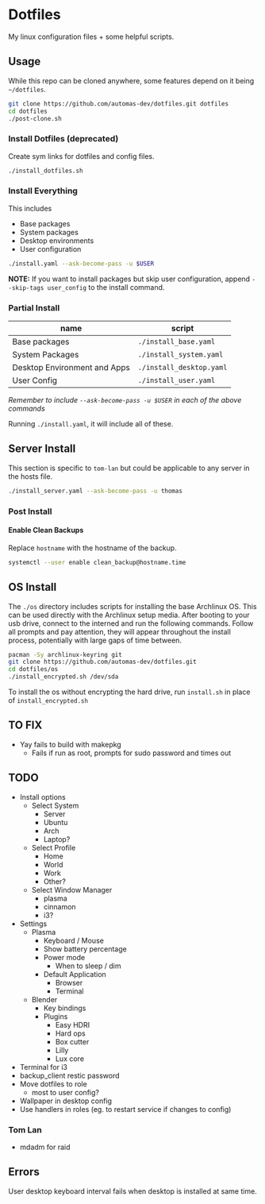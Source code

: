 # Dotfiles

My linux configuration files + some helpful scripts.

## Usage

While this repo can be cloned anywhere, some features depend on it being
`~/dotfiles`.

```sh
git clone https://github.com/automas-dev/dotfiles.git dotfiles
cd dotfiles
./post-clone.sh
```

### Install Dotfiles (deprecated)

Create sym links for dotfiles and config files.

```sh
./install_dotfiles.sh
```

### Install Everything

This includes

- Base packages
- System packages
- Desktop environments
- User configuration

```sh
./install.yaml --ask-become-pass -u $USER
```

**NOTE:** If you want to install packages but skip user configuration, append
`--skip-tags user_config` to the install command.

### Partial Install

 | name                         | script                   |
 | ---------------------------- | ------------------------ |
 | Base packages                | `./install_base.yaml`    |
 | System Packages              | `./install_system.yaml`  |
 | Desktop Environment and Apps | `./install_desktop.yaml` |
 | User Config                  | `./install_user.yaml`    |

 _Remember to include `--ask-become-pass -u $USER` in each of the above commands_

Running `./install.yaml`, it will include all of these.

## Server Install

This section is specific to `tom-lan` but could be applicable to any server
in the hosts file.

```sh
./install_server.yaml --ask-become-pass -u thomas
```

### Post Install

#### Enable Clean Backups

Replace `hostname` with the hostname of the backup.

```sh
systemctl --user enable clean_backup@hostname.time
```

## OS Install

The `./os` directory includes scripts for installing the base Archlinux OS.
This can be used directly with the Archlinux setup media. After booting to
your usb drive, connect to the interned and run the following commands. Follow
all prompts and pay attention, they will appear throughout the install process,
potentially with large gaps of time between.

```sh
pacman -Sy archlinux-keyring git
git clone https://github.com/automas-dev/dotfiles.git
cd dotfiles/os
./install_encrypted.sh /dev/sda
```

To install the os without encrypting the hard drive, run `install.sh` in place of
`install_encrypted.sh`

## TO FIX

- Yay fails to build with makepkg
  - Fails if run as root, prompts for sudo password and times out

## TODO

- Install options
  - Select System
    - Server
    - Ubuntu
    - Arch
    - Laptop?
  - Select Profile
    - Home
    - World
    - Work
    - Other?
  - Select Window Manager
    - plasma
    - cinnamon
    - i3?
- Settings
  - Plasma
    - Keyboard / Mouse
    - Show battery percentage
    - Power mode
      - When to sleep / dim
    - Default Application
      - Browser
      - Terminal
  - Blender
    - Key bindings
    - Plugins
      - Easy HDRI
      - Hard ops
      - Box cutter
      - Lilly
      - Lux core
- Terminal for i3
- backup_client restic password
- Move dotfiles to role
  - most to user config?
- Wallpaper in desktop config
- Use handlers in roles (eg. to restart service if changes to config)

### Tom Lan

- mdadm for raid

## Errors

User desktop keyboard interval fails when desktop is installed at same time.
